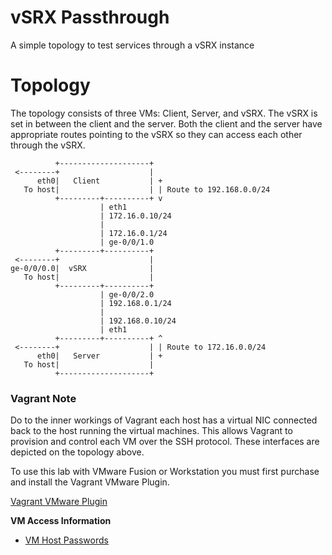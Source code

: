 vSRX Passthrough
================

A simple topology to test services through a vSRX instance

Topology
========

The topology consists of three VMs: Client, Server, and vSRX. The vSRX is set in between the client and the server. Both the client and the server have appropriate routes pointing to the vSRX so they can access each other through the vSRX.

```
          +--------------------+                          
 <--------+                    |                          
      eth0|   Client           | +                        
   To host|                    | | Route to 192.168.0.0/24
          +---------+----------+ v                        
                    | eth1                                
                    | 172.16.0.10/24                      
                    |                                     
                    | 172.16.0.1/24                       
                    | ge-0/0/1.0                          
          +---------+----------+                          
 <--------+                    |                          
ge-0/0/0.0|  vSRX              |                         
   To host|                    | 
          +---------+----------+                         
                    | ge-0/0/2.0                          
                    | 192.168.0.1/24                      
                    |                                     
                    | 192.168.0.10/24                     
                    | eth1                                
          +---------+----------+ ^                        
 <--------+                    | | Route to 172.16.0.0/24 
      eth0|   Server           | +                        
   To host|                    |                          
          +--------------------+                          
```

### Vagrant Note

Do to the inner workings of Vagrant each host has a virtual NIC connected back to the host running the virtual machines. This allows Vagrant to provision and control each VM over the SSH protocol. These interfaces are depicted on the topology above.

To use this lab with VMware Fusion or Workstation you must first purchase and install the Vagrant VMware Plugin.

[Vagrant VMware Plugin](https://www.vagrantup.com/vmware)

**VM Access Information**

-	[VM Host Passwords](https://github.com/JNPRAutomate/vSRX-Passthrough/blob/master/docs/vmpasswords.md)
